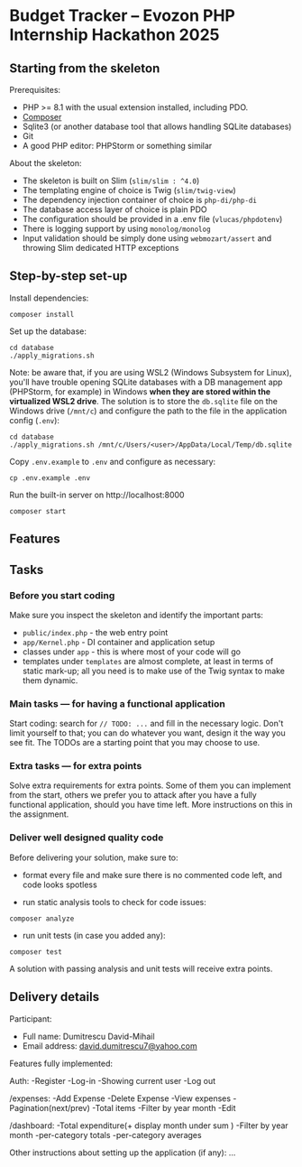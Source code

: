 # Budget Tracker – Evozon PHP Internship Hackathon 2025

## Starting from the skeleton

Prerequisites:

- PHP >= 8.1 with the usual extension installed, including PDO.
- [Composer](https://getcomposer.org/download)
- Sqlite3 (or another database tool that allows handling SQLite databases)
- Git
- A good PHP editor: PHPStorm or something similar

About the skeleton:

- The skeleton is built on Slim (`slim/slim : ^4.0`)
- The templating engine of choice is Twig (`slim/twig-view`)
- The dependency injection container of choice is `php-di/php-di`
- The database access layer of choice is plain PDO
- The configuration should be provided in a .env file (`vlucas/phpdotenv`)
- There is logging support by using `monolog/monolog`
- Input validation should be simply done using `webmozart/assert` and throwing Slim dedicated HTTP exceptions

## Step-by-step set-up

Install dependencies:

```
composer install
```

Set up the database:

```
cd database
./apply_migrations.sh
```

Note: be aware that, if you are using WSL2 (Windows Subsystem for Linux), you'll have trouble opening SQLite databases
with a DB management app (PHPStorm, for example) in Windows **when they are stored within the virtualized WSL2 drive**.
The solution is to store the `db.sqlite` file on the Windows drive (`/mnt/c`) and configure the path to the file in the
application config (`.env`):

```
cd database
./apply_migrations.sh /mnt/c/Users/<user>/AppData/Local/Temp/db.sqlite
```

Copy `.env.example` to `.env` and configure as necessary:

```
cp .env.example .env
```

Run the built-in server on http://localhost:8000

```
composer start
```

## Features

## Tasks

### Before you start coding

Make sure you inspect the skeleton and identify the important parts:

- `public/index.php` - the web entry point
- `app/Kernel.php` - DI container and application setup
- classes under `app` - this is where most of your code will go
- templates under `templates` are almost complete, at least in terms of static mark-up; all you need is to make use of
  the Twig syntax to make them dynamic.

### Main tasks — for having a functional application

Start coding: search for `// TODO: ...` and fill in the necessary logic. Don't limit yourself to that; you can do
whatever you want, design it the way you see fit. The TODOs are a starting point that you may choose to use.

### Extra tasks — for extra points

Solve extra requirements for extra points. Some of them you can implement from the start, others we prefer you to attack
after you have a fully functional application, should you have time left. More instructions on this in the assignment.

### Deliver well designed quality code

Before delivering your solution, make sure to:

- format every file and make sure there is no commented code left, and code looks spotless

- run static analysis tools to check for code issues:

```
composer analyze
```

- run unit tests (in case you added any):

```
composer test
```

A solution with passing analysis and unit tests will receive extra points.

## Delivery details

Participant:

- Full name: Dumitrescu David-Mihail
- Email address: david.dumitrescu7@yahoo.com

Features fully implemented:

Auth:
-Register
-Log-in
-Showing current user
-Log out

/expenses:
-Add Expense
-Delete Expense
-View expenses
-Pagination(next/prev)
-Total items
-Filter by year month
-Edit

/dashboard:
-Total expenditure(+ display month under sum )
-Filter by year month
-per-category totals
-per-category averages

Other instructions about setting up the application (if any): ...
